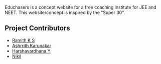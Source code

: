 Educhasers is a concept website for a free coaching institute for JEE and NEET. This website/concept is inspired by the "Super 30".
## Project Contributors
* [Ramith K S](https://github.com/ramithKS/)
* [Ashrrith Karunakar](https://github.com/ashrrithk/)
* [Harshavardhana Y](https://github.com/Harsha3205)
* [Nikil](https://github.com/Harsha3205)

